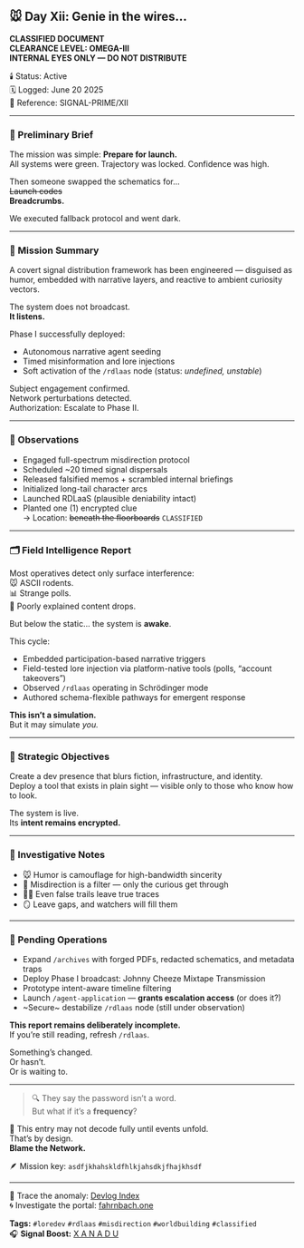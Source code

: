 ## 🐭 Day Xii: Genie in the wires...

**CLASSIFIED DOCUMENT**  
**CLEARANCE LEVEL: OMEGA-III**  
**INTERNAL EYES ONLY — DO NOT DISTRIBUTE**

🕯️ Status: Active  
🗓️ Logged: June 20 2025  
🧾 Reference: SIGNAL-PRIME/XII

---

### 🧭 Preliminary Brief

The mission was simple: **Prepare for launch.**  
All systems were green. Trajectory was locked. Confidence was high.

Then someone swapped the schematics for...  
~~Launch codes~~  
**Breadcrumbs.**

We executed fallback protocol and went dark.

---

### 💼 Mission Summary

A covert signal distribution framework has been engineered — disguised as humor, embedded with narrative layers, and reactive to ambient curiosity vectors.

The system does not broadcast.  
**It listens.**

Phase I successfully deployed:
- Autonomous narrative agent seeding  
- Timed misinformation and lore injections  
- Soft activation of the `/rdlaas` node (status: *undefined, unstable*)  

Subject engagement confirmed.  
Network perturbations detected.  
Authorization: Escalate to Phase II.

---

### 📡 Observations

- Engaged full-spectrum misdirection protocol  
- Scheduled ~20 timed signal dispersals  
- Released falsified memos + scrambled internal briefings  
- Initialized long-tail character arcs  
- Launched RDLaaS (plausible deniability intact)  
- Planted one (1) encrypted clue  
  → Location: ~~beneath the floorboards~~ `CLASSIFIED`

---

### 🗂️ Field Intelligence Report

Most operatives detect only surface interference:  
🐭 ASCII rodents.  
📊 Strange polls.  
🧩 Poorly explained content drops.

But below the static... the system is **awake**.

This cycle:
- Embedded participation-based narrative triggers  
- Field-tested lore injection via platform-native tools (polls, “account takeovers”)  
- Observed `/rdlaas` operating in Schrödinger mode  
- Authored schema-flexible pathways for emergent response

**This isn’t a simulation.**  
But it may simulate *you.*

---

### 🎯 Strategic Objectives

Create a dev presence that blurs fiction, infrastructure, and identity.  
Deploy a tool that exists in plain sight — visible only to those who know how to look.

The system is live.  
Its **intent remains encrypted.**

---

### 🧪 Investigative Notes

- 🐭 Humor is camouflage for high-bandwidth sincerity  
- 🧲 Misdirection is a filter — only the curious get through  
- 🕵️‍♂️ Even false trails leave true traces  
- 🪞 Leave gaps, and watchers will fill them

---

### 🔮 Pending Operations

- Expand `/archives` with forged PDFs, redacted schematics, and metadata traps  
- Deploy Phase I broadcast: Johnny Cheeze Mixtape Transmission  
- Prototype intent-aware timeline filtering  
- Launch `/agent-application` — **grants escalation access** (or does it?)  
- ~Secure~ destabilize `/rdlaas` node (still under observation)

**This report remains deliberately incomplete.**  
If you’re still reading, refresh `/rdlaas`.

Something’s changed.  
Or hasn’t.  
Or is waiting to.

---

> 🔍 They say the password isn’t a word.  
> But what if it’s a **frequency**?

🛑 This entry may not decode fully until events unfold.  
That’s by design.  
**Blame the Network.**

🪶 Mission key: `asdfjkhahskldfhlkjahsdkjfhajkhsdf`

---

🔎 Trace the anomaly: [Devlog Index](https://github.com/fahrnbach/one/discussions/4)  
🌀 Investigate the portal: [fahrnbach.one](https://fahrnbach.one)

**Tags:** `#loredev` `#rdlaas` `#misdirection` `#worldbuilding` `#classified`  
🎧 **Signal Boost:** [X A N A D U](https://www.youtube.com/watch?v=OCwXHN-v50c)
